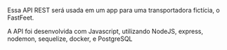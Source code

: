 Essa API REST será usada em um app para uma transportadora fictícia, o FastFeet.

A API foi desenvolvida com Javascript, utilizando NodeJS, express, nodemon, sequelize, docker, e PostgreSQL
